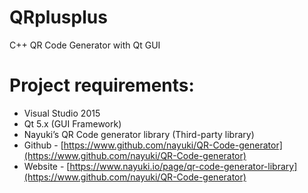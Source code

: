 # QRplusplus
C++ QR Code Generator with Qt GUI

# Project requirements:
*	Visual Studio 2015
*	Qt 5.x (GUI Framework)
*	Nayuki’s QR Code generator library (Third-party library) 
  * Github - [https://www.github.com/nayuki/QR-Code-generator](https://www.github.com/nayuki/QR-Code-generator)
  * Website - [https://www.nayuki.io/page/qr-code-generator-library](https://www.github.com/nayuki/QR-Code-generator)
